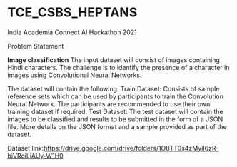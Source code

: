 # TCE_CSBS_HEPTANS
India Academia Connect AI Hackathon 2021

Problem Statement

**Image classification**
The input dataset will consist of images containing Hindi characters. The challenge is to identify the presence of a character in images using Convolutional Neural Networks.

The dataset will contain the following:
Train Dataset: Consists of sample reference sets which can be used by participants to train the Convolution Neural Network. The participants are recommended to use their own training dataset if required. 
Test Dataset: The test dataset will contain the images to be classified and results to be submitted in the form of a JSON file. More details on the JSON format and a sample provided as part of the dataset.

Dataset link:https://drive.google.com/drive/folders/1O8TT0s4zMyiI6zR-biVRoiLiAUy-W1H0

